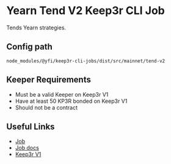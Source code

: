 # Yearn Tend V2 Keep3r CLI Job

Tends Yearn strategies.

## Config path

`node_modules/@yfi/keep3r-cli-jobs/dist/src/mainnet/tend-v2`

## Keeper Requirements

* Must be a valid Keeper on Keep3r V1
* Have at least 50 KP3R bonded on Keep3r V1
* Should not be a contract

## Useful Links

* [Job](https://etherscan.io/address/0x2ef7801c6A9d451EF20d0F513c738CC012C57bC3)
* [Job docs](https://github.com/yearn/keep3r-jobs/blob/master/doc/TendV2Keep3rJob.md)
* [Keep3r V1](https://etherscan.io/address/0x1ceb5cb57c4d4e2b2433641b95dd330a33185a44)
